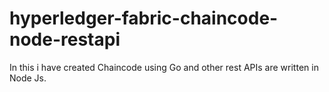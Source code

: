 # hyperledger-fabric-chaincode-node-restapi
In this i have created Chaincode using Go and other rest APIs are written in Node Js.
